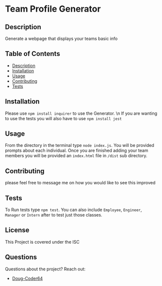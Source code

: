 
  # Team Profile Generator
  
  ## Description
  Generate a webpage that displays your teams basic info
  
  ## Table of Contents
 * [Description](#Description)
* [Installation](#Installation)
* [Usage](#Usage)
* [Contributing](#Contributing)
* [Tests](#Tests)
 
 
  
## Installation 
 Please use `npm install inquirer` to use the Generator. \n If you are wanting to use the tests you will also have to use `npm install jest`

  ## Usage 
 From the directory in the terminal type `node index.js`. You will be provided prompts about each individual. Once you are finished adding your team members you will be provided an `index.html` file in `/dist` sub directory.

  ## Contributing 
 please feel free to message me on how you would like to see this improved

  ## Tests 
 To Run tests type `npm test`. You can also include `Employee`, `Engineer`, `Manager` or `Intern` after to test just those classes.

  ## License 
 This Project is covered under the ISC

  ## Questions 
 Questions about the project? 
 Reach out: 
 * [Doug-Coder64](https://github.com/Doug-Coder64)
  

